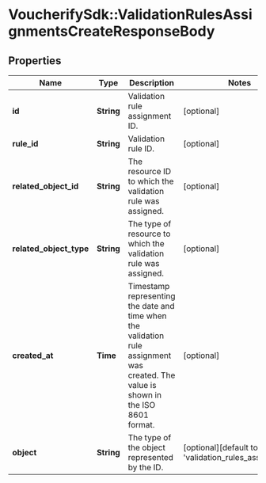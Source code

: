 # VoucherifySdk::ValidationRulesAssignmentsCreateResponseBody

## Properties

| Name | Type | Description | Notes |
| ---- | ---- | ----------- | ----- |
| **id** | **String** | Validation rule assignment ID. | [optional] |
| **rule_id** | **String** | Validation rule ID. | [optional] |
| **related_object_id** | **String** | The resource ID to which the validation rule was assigned. | [optional] |
| **related_object_type** | **String** | The type of resource to which the validation rule was assigned. | [optional] |
| **created_at** | **Time** | Timestamp representing the date and time when the validation rule assignment was created. The value is shown in the ISO 8601 format. | [optional] |
| **object** | **String** | The type of the object represented by the ID. | [optional][default to &#39;validation_rules_assignment&#39;] |

